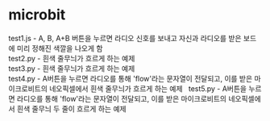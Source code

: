 # microbit


test1.js - A, B, A+B 버튼을 누르면 라디오 신호를 보내고 자신과 라디오를 받은 보드에 미리 정해진 색깔을 나오게 함  
test2.py - 흰색 줄무늬가 흐르게 하는 예제  
test3.py - 흰색 줄무늬가 흐르게 하는 예제  
test4.py - A버튼을 누르면 라디오를 통해 'flow'라는 문자열이 전달되고, 이를 받은 마이크로비트의 네오픽셀에서 흰색 줄무늬가 흐르게 하는 예제  
test5.py - A버튼을 누르면 라디오를 통해 'flow'라는 문자열이 전달되고, 이를 받은 마이크로비트의 네오픽셀에서 흰색 줄무늬 두 줄이 흐르게 하는 예제 
